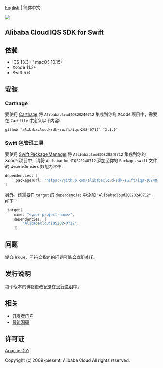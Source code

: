 [English](README.md) | 简体中文

![](https://aliyunsdk-pages.alicdn.com/icons/AlibabaCloud.svg)

## Alibaba Cloud IQS SDK for Swift

## 依赖

- iOS 13.3+ / macOS 10.15+
- Xcode 11.3+
- Swift 5.6

## 安装

### Carthage

要使用 [Carthage](https://github.com/Carthage/Carthage) 将 `AlibabacloudIQS20240712` 集成到你的 Xcode 项目中，需要在 `Cartfile` 中定义以下内容:

```ogdl
github "alibabacloud-sdk-swift/iqs-20240712" "3.1.0"
```

### Swift 包管理工具

要使用 [Swift Package Manager](https://swift.org/package-manager/) 将 `AlibabacloudIQS20240712` 集成到你的 Xcode 项目中，请将 `AlibabacloudIQS20240712` 添加至你的 `Package.swift` 文件的 dependencies 数组内容中:

```swift
dependencies: [
    .package(url: "https://github.com/alibabacloud-sdk-swift/iqs-20240712.git", from: "3.1.0")
]
```

另外，还需要在 `target` 的 `dependencies` 中添加 `"AlibabacloudIQS20240712"`，如下：

```swift
.target(
    name: "<your-project-name>",
    dependencies: [
        "AlibabacloudIQS20240712",
    ]),
```

## 问题

[提交 Issue](https://github.com/alibabacloud-sdk-swift/iqs-20240712/issues/new)，不符合指南的问题可能会立即关闭。

## 发行说明

每个版本的详细更改记录在[发行说明](./ChangeLog.txt)中。

## 相关

* [开发者门户](https://next.api.aliyun.com/home)
* [最新源码](https://github.com/alibabacloud-sdk-swift/iqs-20240712)

## 许可证

[Apache-2.0](http://www.apache.org/licenses/LICENSE-2.0)

Copyright (c) 2009-present, Alibaba Cloud All rights reserved.
